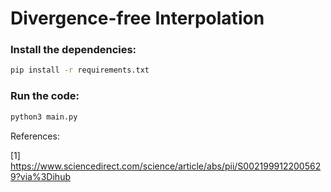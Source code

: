 # Divergence-free Interpolation

### Install the dependencies: 
```bash
pip install -r requirements.txt
```

### Run the code: 
```bash
python3 main.py
```

References:

[1] https://www.sciencedirect.com/science/article/abs/pii/S0021999122005629?via%3Dihub
